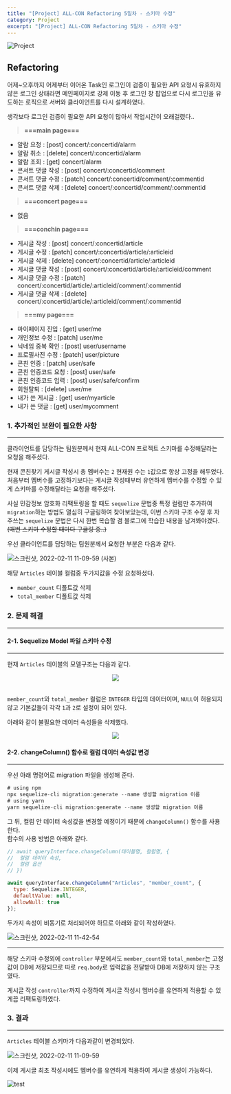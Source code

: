 ```yaml
---
title: "[Project] ALL-CON Refactoring 5일차 - 스키마 수정"
category: Project
excerpt: "[Project] ALL-CON Refactoring 5일차 - 스키마 수정"
---
```


![Project](https://user-images.githubusercontent.com/83164003/152715311-82cc5a61-ca9c-4c46-a955-77970d4449bb.jpg)
## Refactoring

어제~오후까지 어제부터 이어온 Task인 로그인이 검증이 필요한 API 요청시 유효하지 않은 로그인 상태라면 메인페이지로 강제 이동 후 로그인 창 팝업으로 다시 로그인을 유도하는 로직으로 서버와 클라이언트를 다시 설계하였다.

생각보다 로그인 검증이 필요한 API 요청이 많아서 작업시간이 오래걸렸다..

> **===main page===**
- 알람 요청 : [post] concert/:concertid/alarm 
- 알람 취소 : [delete] concert/:concertid/alarm
- 알람 조회 : [get] concert/alarm
- 콘서트 댓글 작성 : [post] concert/:concertid/comment
- 콘서트 댓글 수정 : [patch] concert/:concertid/comment/:commentid
- 콘서트 댓글 삭제 : [delete] concert/:concertid/comment/:commentid

> **===concert page===**
- 없음

> **===conchin page===**
- 게시글 작성 : [post] concert/:concertid/article 
- 게시글 수정 : [patch] concert/:concertid/article/:articleid
- 게시글 삭제 : [delete] concert/:concertid/article/:articleid
- 게시글 댓글 작성 : [post] concert/:concertid/article/:articleid/comment
- 게시글 댓글 수정 : [patch] concert/:concertid/article/:articleid/comment/:commentid
- 게시글 댓글 삭제 : [delete] concert/:concertid/article/:articleid/comment/:commentid

> **===my page===**
- 마이페이지 진입 : [get] user/me
- 개인정보 수정 : [patch] user/me
- 닉네임 중복 확인 : [post] user/username
- 프로필사진 수정 : [patch] user/picture
- 콘친 인증 : [patch] user/safe
- 콘친 인증코드 요청 : [post] user/safe
- 콘친 인증코드 입력 : [post] user/safe/confirm 
- 회원탈퇴 : [delete] user/me
- 내가 쓴 게시글 : [get] user/myarticle
- 내가 쓴 댓글 : [get] user/mycomment

### 1. 추가적인 보완이 필요한 사항
---

클라이언트를 담당하는 팀원분께서 현재 ALL-CON 프로젝트 스키마를 수정해달라는 요청을 해주셨다.

현재 콘친찾기 게시글 작성시 총 멤버수는 `2` 현재원 수는 `1`값으로 항상 고정을 해두었다.<br>
처음부터 멤버수를 고정하기보다는 게시글 작성때부터 유연하게 멤버수를 수정할 수 있게 스키마를 수정해달라는 요청을 해주셨다.

사실 민감정보 암호화 리팩토링을 할 때도 `sequelize` 문법중 특정 컬럼만 추가하여 `migration`하는 방법도 열심히 구글링하여 찾아보았는데, 이번 스키마 구조 수정 후 자주쓰는 `sequelize` 문법은 다시 한번 복습할 겸 블로그에 학습한 내용을 남겨봐야겠다. ~~(매번 스키마 수정할 때마다 구글링 중..)~~

우선 클라이언트를 담당하는 팀원분께서 요청한 부분은 다음과 같다.

![스크린샷, 2022-02-11 11-09-59 (사본)](https://user-images.githubusercontent.com/83164003/153529646-275d910a-f7ee-43e2-8818-c2f2c9087961.png)

해당 `Articles` 테이블 컬럼중 두가지값을 수정 요청하셨다.
- `member_count` 디폴트값 삭제
- `total_member` 디폴트값 삭제

### 2. 문제 해결
---
#### 2-1. Sequelize Model 파일 스키마 수정
---

현재 `Articles` 테이블의 모델구조는 다음과 같다.

<center><img src="https://user-images.githubusercontent.com/83164003/153530343-c5bc09d9-9c91-4f8b-bb9b-56be132b2c22.png"/></center><br>

`member_count`와 `total_member` 컬럼은 `INTEGER` 타입의 데이터이며, `NULL`이 허용되지 않고 기본값들이 각각 `1`과 `2`로 설정이 되어 있다.

아래와 같이 불필요한 데이터 속성들을 삭제했다.

<center><img src="https://user-images.githubusercontent.com/83164003/153530565-8e3c1057-f48a-446a-b7eb-1afcf3531e53.png"/></center>



#### 2-2. changeColumn() 함수로 컬럼 데이터 속성값 변경
---

우선 아래 명령어로 migration 파일을 생성해 준다.

```js
# using npm
npx sequelize-cli migration:generate --name 생성할 migration 이름
# using yarn
yarn sequelize-cli migration:generate --name 생성할 migration 이름
```

그 뒤, 컬럼 안 데이터 속성값을 변경할 예정이기 때문에 `changeColumn()` 함수를 사용한다. <br>
함수의 사용 방법은 아래와 같다.

```js
// await queryInterface.changeColumn(테이블명, 컬럼명, {
//  컬럼 데이터 속성,
//  컬럼 옵션
// })

await queryInterface.changeColumn("Articles", "member_count", {
  type: Sequelize.INTEGER,
  defaultValue: null,
  allowNull: true
});
```

두가지 속성이 비동기로 처리되어야 하므로 아래와 같이 작성하였다.

![스크린샷, 2022-02-11 11-42-54](https://user-images.githubusercontent.com/83164003/153529840-83dcc0fa-af69-4442-9395-dbc371849e23.png)

---

해당 스키마 수정외에 `controller` 부분에서도 `member_count`와 `total_member`는 고정값이 DB에 저장되므로 따로 `req.body`로 입력값을 전달받아 DB에 저장하지 않는 구조였다. 

게시글 작성 `controller`까지 수정하여 게시글 작성시 멤버수를 유연하게 적용할 수 있게끔 리팩토링하였다.

### 3. 결과
---

`Articles` 테이블 스키마가 다음과같이 변경되었다.

![스크린샷, 2022-02-11 11-09-59](https://user-images.githubusercontent.com/83164003/153530932-c18c05a1-c469-413f-97da-62c00be542ea.png)

이제 게시글 최초 작성시에도 멤버수를 유연하게 적용하여 게시글 생성이 가능하다.

![test](https://user-images.githubusercontent.com/83164003/153531161-6c35922d-cdce-458d-ae93-04daa29ab5b9.gif)

